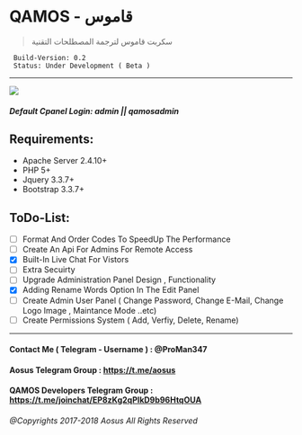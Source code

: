 # QAMOS - قاموس
> سكربت قاموس لترجمة المصطلحات التقنية
```YML
 Build-Version: 0.2 
 Status: Under Development ( Beta )
```
***
![](https://aosus.org/uploads/default/original/2X/9/9e588728bbb0b8f598c267d7e362d28df0269e2c.png)

[Live Version]: http://192.99.83.100
##### Default Cpanel Login: admin || qamosadmin
## Requirements:
+ Apache Server 2.4.10+
+ PHP 5+
+ Jquery 3.3.7+
+ Bootstrap 3.3.7+
## ToDo-List:
- [ ] Format And Order Codes To SpeedUp The Performance
- [ ] Create An Api For Admins For Remote Access
- [x] Built-In Live Chat For Vistors
- [ ] Extra Secuirty
- [ ] Upgrade Administration Panel Design , Functionality
- [x] Adding Rename Words Option In The Edit Panel
- [ ] Create Admin User Panel ( Change Password, Change E-Mail, Change Logo Image , Maintance Mode ..etc)
- [ ] Create Permissions System ( Add, Verfiy, Delete, Rename)
---
#### Contact Me ( **Telegram - Username** ) : @ProMan347
#### Aosus Telegram Group : https://t.me/aosus
#### QAMOS Developers Telegram Group : https://t.me/joinchat/EP8zKg2qPIkD9b96HtqOUA
###### *@Copyrights 2017-2018 _Aosus_ All Rights Reserved*
